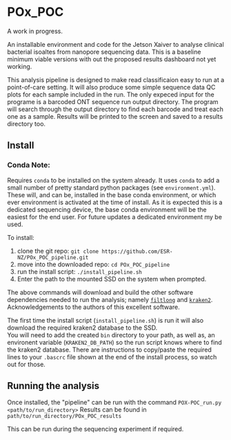 # POx_POC 

A work in progress. 

An installable environment and code for the Jetson Xaiver to analyse clinical bacterial isoaltes from nanopore sequencing data. This is a baseline minimum viable versions with out the proposed results dashboard not yet working. 

This analysis pipeline is designed to make read classificaion easy to run at a point-of-care setting. It will also produce some simple sequence data QC plots for each sample included in the run. The only expeced input for the programe is a barcoded ONT sequence run output directory. The program will search through the output directory to find each barcode and treat each one as a sample. Results will be printed to the screen and saved to a results directory too.        


## Install  

### Conda Note:
Requires `conda` to be installed on the system already. It uses `conda` to add a small number of pretty standard python packages (see `environment.yml`). These will, and can be, installed in the base conda environment, or which ever environment is activated at the time of install. As it is expected this is a dedicated sequencing device, the base conda environment will be the easiest for the end user. For future updates a dedicated environment my be used.  

To install:  

1) clone the git repo: `git clone https://github.com/ESR-NZ/POx_POC_pipeline.git`
2) move into the downloaded repo: `cd POx_POC_pipeline`
3) run the install script: `./install_pipeline.sh`
4) Enter the path to the mounted SSD on the system when prompted.  

The above commands will download and build the other software dependencies needed to run the analysis; namely [`filtlong`](https://github.com/rrwick/Filtlong) and [`kraken2`](https://github.com/DerrickWood/kraken2). Acknowledgements to the authors of this excellent software. 

The first time the install script (`install_pipeline.sh`) is run it will also download the required kraken2 database to the SSD.  
You will need to add the created `bin` directory to your path, as well as, an environent variable (`KRAKEN2_DB_PATH`) so the run script knows where to find the kraken2 database. There are instructions to copy/paste the required lines to your `.bascrc` file shown at the end of the install process, so watch out for those.   

## Running the analysis  

Once installed, the "pipeline" can be run with the command `POX-POC_run.py <path/to/run_directory>` 
Results can be found in `path/to/run_directory/POx_POC_results`  

This can be run during the sequencing experiment if required.  
